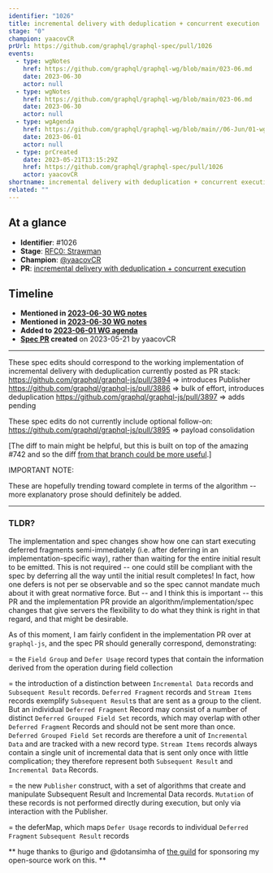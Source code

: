 ```yaml
---
identifier: "1026"
title: incremental delivery with deduplication + concurrent execution
stage: "0"
champion: yaacovCR
prUrl: https://github.com/graphql/graphql-spec/pull/1026
events:
  - type: wgNotes
    href: https://github.com/graphql/graphql-wg/blob/main/023-06.md
    date: 2023-06-30
    actor: null
  - type: wgNotes
    href: https://github.com/graphql/graphql-wg/blob/main/023-06.md
    date: 2023-06-30
    actor: null
  - type: wgAgenda
    href: https://github.com/graphql/graphql-wg/blob/main//06-Jun/01-wg-primary.md
    date: 2023-06-01
    actor: null
  - type: prCreated
    date: 2023-05-21T13:15:29Z
    href: https://github.com/graphql/graphql-spec/pull/1026
    actor: yaacovCR
shortname: incremental delivery with deduplication + concurrent execution
related: ""
---
```


## At a glance

- **Identifier**: #1026
- **Stage**: [RFC0: Strawman](https://github.com/graphql/graphql-spec/blob/main/CONTRIBUTING.md#stage-0-strawman)
- **Champion**: [@yaacovCR](https://github.com/yaacovCR)
- **PR**: [incremental delivery with deduplication + concurrent execution](https://github.com/graphql/graphql-spec/pull/1026)

<!-- BEGIN_CUSTOM_TEXT -->



<!-- END_CUSTOM_TEXT -->

## Timeline

- **Mentioned in [2023-06-30 WG notes](https://github.com/graphql/graphql-wg/blob/main/023-06.md)**
- **Mentioned in [2023-06-30 WG notes](https://github.com/graphql/graphql-wg/blob/main/023-06.md)**
- **Added to [2023-06-01 WG agenda](https://github.com/graphql/graphql-wg/blob/main//06-Jun/01-wg-primary.md)**
- **[Spec PR](https://github.com/graphql/graphql-spec/pull/1026) created** on 2023-05-21 by yaacovCR

<!-- VERBATIM -->

---

These spec edits should correspond to the working implementation of incremental delivery with deduplication currently posted as PR stack:
https://github.com/graphql/graphql-js/pull/3894 => introduces Publisher
https://github.com/graphql/graphql-js/pull/3886 => bulk of effort, introduces deduplication
https://github.com/graphql/graphql-js/pull/3897 => adds pending

These spec edits do not currently include optional follow-on:
https://github.com/graphql/graphql-js/pull/3895 => payload consolidation

[The diff to main might be helpful, but this is built on top of the amazing #742 and so the diff [from that branch could be more useful](https://github.com/robrichard/graphql-spec/compare/incremental...yaacovCR:graphql-spec:deduplicate).]

IMPORTANT NOTE:

These are hopefully trending toward complete in terms of the algorithm -- more explanatory prose should definitely be added.

<hr/>

### TLDR?

The implementation and spec changes show how one can start executing deferred fragments semi-immediately (i.e. after deferring in an implementation-specific way), rather than waiting for the entire initial result to be emitted. This is not required -- one could still be compliant with the spec by deferring all the way until the initial result completes! In fact, how one defers is not per se observable and so the spec cannot mandate much about it with great normative force. But -- and I think this is important -- this PR and the implementation PR provide an algorithm/implementation/spec changes that give servers the flexibility to do what they think is right in that regard, and that might be desirable.

As of this moment, I am fairly confident in the implementation PR over at `graphql-js`, and the spec PR should generally correspond, demonstrating:

 = the `Field Group` and `Defer Usage` record types that contain the information derived from the operation during field collection
  
 = the introduction of a distinction between `Incremental Data` records and `Subsequent Result` records. `Deferred Fragment` records and `Stream Items` records exemplify `Subsequent Result`s that are sent as a group to the client. But an individual `Deferred Fragment` Record may consist of a number of distinct `Deferred Grouped Field Set` records, which may overlap with other `Deferred Fragment` Records and should not be sent more than once. `Deferred Grouped Field Set` records are therefore a unit of `Incremental Data` and are tracked with a new record type. `Stream Items` records always contain a single unit of incremental data that is sent only once with little complication; they therefore represent both `Subsequent Result` and `Incremental Data` Records.

= the new `Publisher` construct, with a set of algorithms that create and manipulate Subsequent Result and Incremental Data records. `Mutation` of these records is not performed directly during execution, but only via interaction with the Publisher.

= the deferMap, which maps `Defer Usage` records to individual `Deferred Fragment` `Subsequent Result` records

** huge thanks to @urigo and @dotansimha of [the guild](https://the-guild.dev/) for sponsoring my open-source work on this. **

